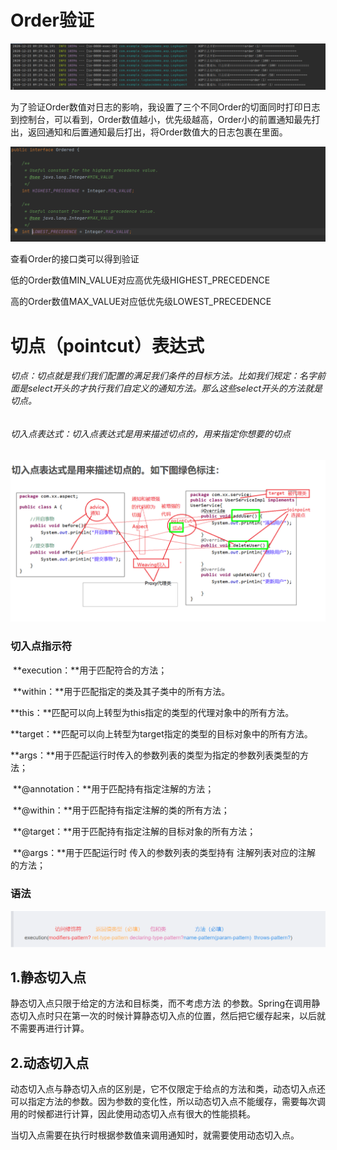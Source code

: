 

# Order验证







![image-20201223093020751](https://github.com/Deng1ei/JavaTraining/blob/master/img/1.png)

为了验证Order数值对日志的影响，我设置了三个不同Order的切面同时打印日志到控制台，可以看到，Order数值越小，优先级越高，Order小的前置通知最先打出，返回通知和后置通知最后打出，将Order数值大的日志包裹在里面。



![image-20201223093348269](https://github.com/Deng1ei/JavaTraining/blob/master/img/2.png)

查看Order的接口类可以得到验证

低的Order数值MIN_VALUE对应高优先级HIGHEST_PRECEDENCE

高的Order数值MAX_VALUE对应低优先级LOWEST_PRECEDENCE







# 切点（pointcut）表达式

######  切点：切点就是我们我们配置的满足我们条件的目标方法。比如我们规定：名字前面是select开头的才执行我们自定义的通知方法。那么这些select开头的方法就是切点。

###### 切入点表达式：切入点表达式是用来描述切点的，用来指定你想要的切点

![image-20201223112015760](https://github.com/Deng1ei/JavaTraining/blob/master/img/4.png)



### 切入点指示符

​     **execution：**用于匹配符合的方法；

​     **within：**用于匹配指定的类及其子类中的所有方法。

​     **this：**匹配可以向上转型为this指定的类型的代理对象中的所有方法。

​     **target：**匹配可以向上转型为target指定的类型的目标对象中的所有方法。

​     **args：**用于匹配运行时传入的参数列表的类型为指定的参数列表类型的方法；

​     **@annotation：**用于匹配持有指定注解的方法；

​     **@within：**用于匹配持有指定注解的类的所有方法；

​     **@target：**用于匹配持有指定注解的目标对象的所有方法；

​     **@args：**用于匹配运行时 传入的参数列表的类型持有 注解列表对应的注解 的方法；

### 语法



![image-20201223094234735](https://github.com/Deng1ei/JavaTraining/blob/master/img/3.png)



## 1.静态切入点

静态切入点只限于给定的方法和目标类，而不考虑方法 的参数。Spring在调用静态切入点时只在第一次的时候计算静态切入点的位置，然后把它缓存起来，以后就不需要再进行计算。



## 2.动态切入点

动态切入点与静态切入点的区别是，它不仅限定于给点的方法和类，动态切入点还可以指定方法的参数。因为参数的变化性，所以动态切入点不能缓存，需要每次调用的时候都进行计算，因此使用动态切入点有很大的性能损耗。

当切入点需要在执行时根据参数值来调用通知时，就需要使用动态切入点。
